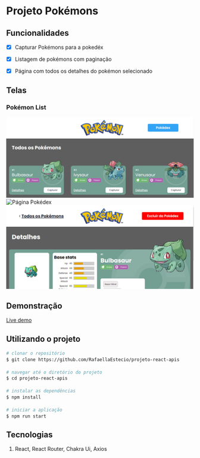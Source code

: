 # Projeto Pokémons

## Funcionalidades
- [x] Capturar Pokémons para a pokedéx
- [x] Listagem de pokémons com paginação
- [x] Página com todos os detalhes do pokémon selecionado
 

## Telas
### Pokémon List
![Página Inicial](https://raw.githubusercontent.com/RafaellaEstecio/projeto-react-apis/main/public/pokemonlist.png)
![Página Pokédex](https://raw.githubusercontent.com/RafaellaEstecio/projeto-react-apis/main/public/)
![Página Detalhes](https://raw.githubusercontent.com/RafaellaEstecio/projeto-react-apis/main/public/pokemondetalhes.png)

## Demonstração

[Live demo](https://pokedex.rafaella.surge.sh/)

## Utilizando o projeto

``` bash
# clonar o repositório
$ git clone https://github.com/RafaellaEstecio/projeto-react-apis

# navegar até o diretório do projeto
$ cd projeto-react-apis

# instalar as dependências
$ npm install

# iniciar a aplicação
$ npm run start
```

## Tecnologias
1. React, React Router, Chakra Ui, Axios

